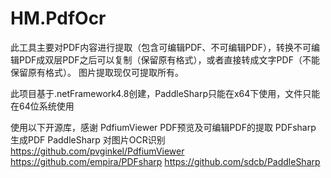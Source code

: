 # HM.PdfOcr
此工具主要对PDF内容进行提取（包含可编辑PDF、不可编辑PDF），转换不可编辑PDF成双层PDF之后可以复制（保留原有格式），或者直接转成文字PDF（不能保留原有格式）。
图片提取现仅可提取所有。

此项目基于.netFramework4.8创建，PaddleSharp只能在x64下使用，文件只能在64位系统使用


使用以下开源库，感谢
PdfiumViewer PDF预览及可编辑PDF的提取
PDFsharp 生成PDF
PaddleSharp 对图片OCR识别
https://github.com/pvginkel/PdfiumViewer 
https://github.com/empira/PDFsharp
https://github.com/sdcb/PaddleSharp
